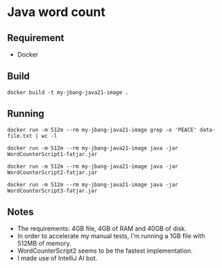 # Java word count

## Requirement
* Docker

## Build

`docker build -t my-jbang-java21-image .`

## Running 

`docker run -m 512m --rm my-jbang-java21-image grep -o 'PEACE' data-file.txt | wc -l`

`docker run -m 512m --rm my-jbang-java21-image java -jar WordCounterScript1-fatjar.jar`

`docker run -m 512m --rm my-jbang-java21-image java -jar WordCounterScript2-fatjar.jar`

`docker run -m 512m --rm my-jbang-java21-image java -jar WordCounterScript3-fatjar.jar`

## Notes

* The requirements: 4GB file, 4GB of RAM and 40GB of disk.
* In order to accelerate my manual tests, I'm running a 1GB file with 512MB of memory.
* WordCounterScript2 seems to be the fastest implementation.
* I made use of IntelliJ AI bot.
